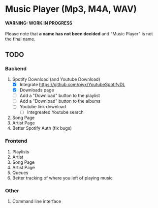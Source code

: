 # Music Player (Mp3, M4A, WAV)<br/>
#### WARNING: WORK IN PROGRESS<br/>

Please note that **a name has not been decided** and "Music Player" is not the final name.<br/>

## TODO<br/>
### Backend<br/>
1. Spotify Download (and Youtube Download)<br/>
	- [x] Integrate https://github.com/piyx/YoutubeSpotifyDL
	- [x] Downloads page
	- [ ] Add a "Download" button to the playlist
	- [ ] Add a "Download" button to the albums
	- [ ] Youtube link download
		- [ ] Integreated Youtube search
2. Song Page<br/>
3. Artist Page<br/>
4. Better Spotify Auth (fix bugs)
### Frontend<br/>
1. Playlists<br/>
2. Artist<br/>
3. Song Page<br/>
4. Artist Page<br/>
5. Queues
6. Better tracking of where you left of playing music
### Other<br/>
1. Command line interface<br/>